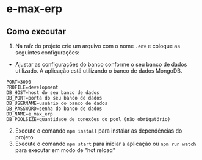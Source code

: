 # e-max-erp

## Como executar
1. Na raíz do projeto crie um arquivo com o nome `.env` e coloque as seguintes configurações:
  * Ajustar as configurações do banco conforme o seu banco de dados utilizado. A aplicação está utilizando o banco de dados MongoDB.

```
PORT=3000
PROFILE=development
DB_HOST=host do seu banco de dados
DB_PORT=porta do seu banco de dados
DB_USERNAME=usuário do banco de dados
DB_PASSWORD=senha do banco de dados
DB_NAME=e_max_erp
DB_POOLSIZE=quantidade de conexões do pool (não obrigatório)
```

2. Execute o comando `npm install` para instalar as dependências do projeto
3. Execute o comando `npm start` para iniciar a aplicação ou `npm run watch` para executar em modo de "hot reload"
